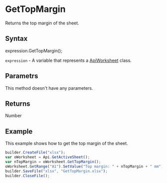 # GetTopMargin

Returns the top margin of the sheet.

## Syntax

expression.GetTopMargin();

`expression` - A variable that represents a [ApiWorksheet](../ApiWorksheet.md) class.

## Parametrs

This method doesn't have any parameters.

## Returns

Number

## Example

This example shows how to get the top margin of the sheet.

```javascript
builder.CreateFile("xlsx");
var oWorksheet = Api.GetActiveSheet();
var nTopMargin = oWorksheet.GetTopMargin();
oWorksheet.GetRange("A1").SetValue("Top margin: " + nTopMargin + " mm");
builder.SaveFile("xlsx", "GetTopMargin.xlsx");
builder.CloseFile();
```